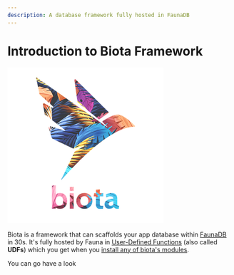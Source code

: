 ```yaml
---
description: A database framework fully hosted in FaunaDB
---
```


# Introduction to Biota Framework



![](.gitbook/assets/logo_and_name.png)

Biota is a framework that can scaffolds your app database within [FaunaDB ](https://fauna.com/)in 30s. It's fully hosted by Fauna in [User-Defined Functions](https://docs.fauna.com/fauna/current/api/fql/functions) \(also called **UDFs**\) which you get when you [install any of biota's modules](quickstart-guides/host-biota-in-fauna.md).

You can go have a look

